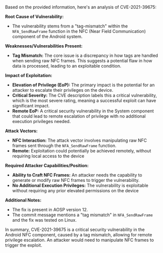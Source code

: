 Based on the provided information, here's an analysis of CVE-2021-39675:

**Root Cause of Vulnerability:**

*   The vulnerability stems from a "tag-mismatch" within the `NFA_SendRawFrame` function in the NFC (Near Field Communication) component of the Android system.

**Weaknesses/Vulnerabilities Present:**

*   **Tag Mismatch:** The core issue is a discrepancy in how tags are handled when sending raw NFC frames. This suggests a potential flaw in how data is processed, leading to an exploitable condition.

**Impact of Exploitation:**

*   **Elevation of Privilege (EoP):**  The primary impact is the potential for an attacker to escalate their privileges on the device.
*   **Critical Severity:** The CVE description labels this a critical vulnerability, which is the most severe rating, meaning a successful exploit can have significant impact.
*   **Remote EoP:** A critical security vulnerability in the System component that could lead to remote escalation of privilege with no additional execution privileges needed.

**Attack Vectors:**

*   **NFC Interaction:** The attack vector involves manipulating raw NFC frames sent through the `NFA_SendRawFrame` function.
*   **Remote:** Exploitation could potentially be achieved remotely, without requiring local access to the device

**Required Attacker Capabilities/Position:**

*   **Ability to Craft NFC Frames:** An attacker needs the capability to generate or modify raw NFC frames to trigger the vulnerability.
*   **No Additional Execution Privileges:** The vulnerability is exploitable without requiring any prior elevated permissions on the device

**Additional Notes:**

*   The fix is present in AOSP version 12.
*   The commit message mentions a "tag mismatch" in `NFA_SendRawFrame` and the fix was tested on Linux.

In summary, CVE-2021-39675 is a critical security vulnerability in the Android NFC component, caused by a tag mismatch, allowing for remote privilege escalation. An attacker would need to manipulate NFC frames to trigger the exploit.